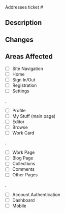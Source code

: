 Addresses ticket #

## Description


## Changes


## Areas Affected
- [ ] Site Navigation
- [ ] Home
- [ ] Sign In/Out
- [ ] Registration
- [ ] Settings

.
- [ ] Profile
- [ ] My Stuff (main page)
- [ ] Editor
- [ ] Browse
- [ ] Work Card

.
- [ ] Work Page
- [ ] Blog Page
- [ ] Collections
- [ ] Comments
- [ ] Other Pages

.
- [ ] Account Authentication
- [ ] Dashboard
- [ ] Mobile
